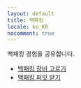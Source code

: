 ```yaml
---
layout: default
title: 백패킹
locale: ko_KR
nocomment: true
---
```


백패킹 경험을 공유합니다.

* [백패킹 장비 고르기](/backpacking/gears)
* [백패킹 퍼밋 받기](/backpacking/permits)
